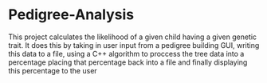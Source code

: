 # Pedigree-Analysis
This project calculates the likelihood of a given child having a given genetic trait. 
It does this by taking in user input from a pedigree building GUI,
writing this data to a file,
using a C++ algorithm to proccess the tree data into a percentage
placing that percentage back into a file
and finally displaying this percentage to the user
